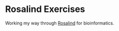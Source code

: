 Rosalind Exercises
==================

Working my way through [Rosalind](http://rosalind.info) for bioinformatics.